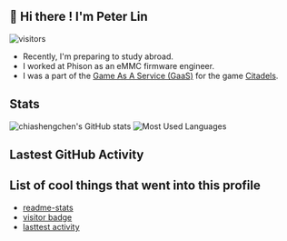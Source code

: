 
## 👋 Hi there ! I'm Peter Lin 

![visitors](https://vbr.nathanchung.dev/badge?page_id=chiashengchen.chiashengchen&color=00cf00)

- Recently, I'm preparing to study abroad.
- I worked at Phison as an eMMC firmware engineer.
- I was a part of the [Game As A Service (GaaS)](https://github.com/Game-as-a-Service) for the game [Citadels](https://github.com/Game-as-a-Service/citadels-game).

## Stats

![chiashengchen's GitHub stats](https://github-readme-stats.vercel.app/api?username=chiashengchen&show_icons=true&theme=vue-dark)
![Most Used Languages](https://github-readme-stats.vercel.app/api/top-langs/?username=chiashengchen&theme=vue-dark&line_height=22&layout=compact&show_icons=true&hide=less)

## Lastest GitHub Activity

<!--START_SECTION:activity-->

## List of cool things that went into this profile

- [readme-stats](https://github.com/anuraghazra/github-readme-stats)
- [visitor badge](https://github.com/Nathan13888/VisitorBadgeReloaded)
- [lasttest activity](https://github.com/jamesgeorge007/github-activity-readme)

<!-- https://github.com/Raymo111/Raymo111/blob/master/README.md -->